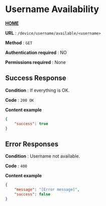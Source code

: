 # Username Availability
**[HOME](../README.md)**

**URL** : `/device/username/available/<username>`

**Method** : `GET`

**Authentication required** : NO

**Permissions required** : None


## Success Response

**Condition** : If everything is OK.

**Code** : `200 OK`

**Content example**

```json
{
    "success": true
}
```

## Error Responses

**Condition** : Username not available.

**Code** : `400`

**Content example**

```json
{
    "message": "[Error message]",
    "success": false
}
```